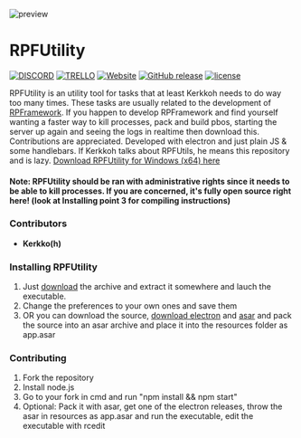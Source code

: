 ![preview](https://i.gyazo.com/2075bcc6fe2a8f85d128d330b397ce6a.png)

# RPFUtility

[![DISCORD](https://img.shields.io/badge/Discord-Join-7289DA.svg)](https://discord.gg/JvRRuTm)
[![TRELLO](https://img.shields.io/badge/Trello-View-0079BF.svg)](https://trello.com/b/eqwxQ4hr/rpframework)
[![Website](https://img.shields.io/website-up-down-green-red/https/rpframework.github.io.svg)](https://rpframework.github.io/)
[![GitHub release](https://img.shields.io/github/release/RPFramework/RPFUtility.svg)](https://github.com/RPFramework/RPFUtility/releases/latest)
[![license](https://img.shields.io/github/license/RPFramework/RPFUtility.svg)](https://github.com/RPFramework/RPFUtility/blob/master/LICENSE)

RPFUtility is an utility tool for tasks that at least Kerkkoh needs to do way too many times. These tasks are usually related to the development of [RPFramework](https://github.com/RPFramework/RPFramework/). If you happen to develop RPFramework and find yourself wanting a faster way to kill processes, pack and build pbos, starting the server up again and seeing the logs in realtime then download this. Contributions are appreciated. Developed with electron and just plain JS & some handlebars. If Kerkkoh talks about RPFUtils, he means this repository and is lazy. [Download RPFUtility for Windows (x64) here](https://github.com/RPFramework/RPFUtility/releases/latest)

#### Note: RPFUtility should be ran with administrative rights since it needs to be able to kill processes. If you are concerned, it's fully open source right here! (look at Installing point 3 for compiling instructions)

### Contributors
* **Kerkko(h)**

### Installing RPFUtility
1. Just [download](https://github.com/RPFramework/RPFUtility/releases/latest) the archive and extract it somewhere and lauch the executable.
2. Change the preferences to your own ones and save them
3. OR you can download the source, [download electron](https://github.com/electron/electron/releases/latest) and [asar](https://github.com/electron/asar/) and pack the source into an asar archive and place it into the resources folder as app.asar

### Contributing
1. Fork the repository
2. Install node.js
3. Go to your fork in cmd and run "npm install && npm start"
4. Optional: Pack it with asar, get one of the electron releases, throw the asar in resources as app.asar and run the executable, edit the executable with rcedit
